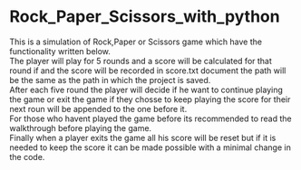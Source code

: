 # Rock_Paper_Scissors_with_python
This is a simulation of Rock,Paper or Scissors game which have the functionality written below.<br />
The player will play for 5 rounds and a score will be calculated for that round if and the score will be recorded in score.txt document the path will be the same as the path in which the project is saved.<br />
After each five round the player will decide if he want to continue playing the game or exit the game if they chosse to keep playing the score for their next roun will be appended to the one before it.<br />
For those who havent played the game before its recommended to read the walkthrough before playing the game.<br />
Finally when a player exits the game all his score will be reset but if it is needed to keep the score it can be made possible with a minimal change in the code.<br />
